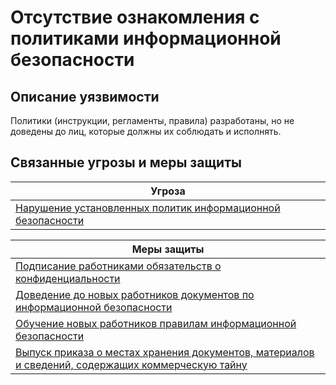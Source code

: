 # Отсутствие ознакомления с политиками информационной безопасности

## Описание уязвимости
Политики (инструкции, регламенты, правила) разработаны, но не доведены до лиц, которые должны их соблюдать и исполнять.

## Связанные угрозы и меры защиты
|Угроза|
|-|
|[Нарушение установленных политик информационной безопасности](/vkr/threats/page21)|

|Меры защиты|
|-|
|[Подписание работниками обязательств о конфиденциальности](/vkr/measures/page39)|
|[Доведение до новых работников документов по информационной безопасности](/vkr/measures/page41)|
|[Обучение новых работников правилам информационной безопасности](/vkr/measures/page47)|
|[Выпуск приказа о местах хранения документов, материалов и сведений, содержащих коммерческую тайну](/vkr/measures/page51)|